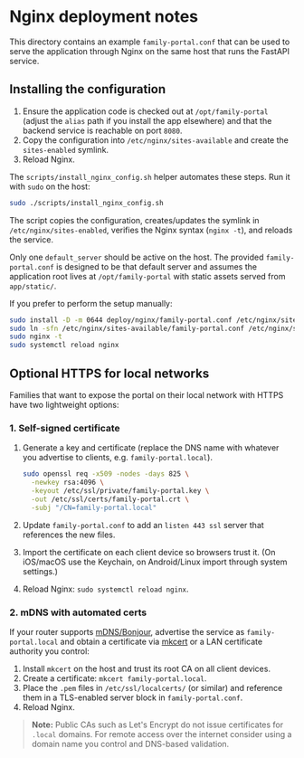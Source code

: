 # Nginx deployment notes

This directory contains an example `family-portal.conf` that can be used to serve the application through Nginx on the same host that runs the FastAPI service.

## Installing the configuration

1. Ensure the application code is checked out at `/opt/family-portal` (adjust the `alias` path if you install the app elsewhere) and that the backend service is reachable on port `8080`.
2. Copy the configuration into `/etc/nginx/sites-available` and create the `sites-enabled` symlink.
3. Reload Nginx.

The `scripts/install_nginx_config.sh` helper automates these steps. Run it with `sudo` on the host:

```bash
sudo ./scripts/install_nginx_config.sh
```

The script copies the configuration, creates/updates the symlink in `/etc/nginx/sites-enabled`, verifies the Nginx syntax (`nginx -t`), and reloads the service.

Only one `default_server` should be active on the host. The provided `family-portal.conf` is designed to be that default server and assumes the application root lives at `/opt/family-portal` with static assets served from `app/static/`.

If you prefer to perform the setup manually:

```bash
sudo install -D -m 0644 deploy/nginx/family-portal.conf /etc/nginx/sites-available/family-portal.conf
sudo ln -sfn /etc/nginx/sites-available/family-portal.conf /etc/nginx/sites-enabled/family-portal.conf
sudo nginx -t
sudo systemctl reload nginx
```

## Optional HTTPS for local networks

Families that want to expose the portal on their local network with HTTPS have two lightweight options:

### 1. Self-signed certificate

1. Generate a key and certificate (replace the DNS name with whatever you advertise to clients, e.g. `family-portal.local`).

    ```bash
    sudo openssl req -x509 -nodes -days 825 \
      -newkey rsa:4096 \
      -keyout /etc/ssl/private/family-portal.key \
      -out /etc/ssl/certs/family-portal.crt \
      -subj "/CN=family-portal.local"
    ```

2. Update `family-portal.conf` to add an `listen 443 ssl` server that references the new files.
3. Import the certificate on each client device so browsers trust it. (On iOS/macOS use the Keychain, on Android/Linux import through system settings.)
4. Reload Nginx: `sudo systemctl reload nginx`.

### 2. mDNS with automated certs

If your router supports [mDNS/Bonjour](https://en.wikipedia.org/wiki/Multicast_DNS), advertise the service as `family-portal.local` and obtain a certificate via [mkcert](https://github.com/FiloSottile/mkcert) or a LAN certificate authority you control:

1. Install `mkcert` on the host and trust its root CA on all client devices.
2. Create a certificate: `mkcert family-portal.local`.
3. Place the `.pem` files in `/etc/ssl/localcerts/` (or similar) and reference them in a TLS-enabled server block in `family-portal.conf`.
4. Reload Nginx.

> **Note:** Public CAs such as Let's Encrypt do not issue certificates for `.local` domains. For remote access over the internet consider using a domain name you control and DNS-based validation.

